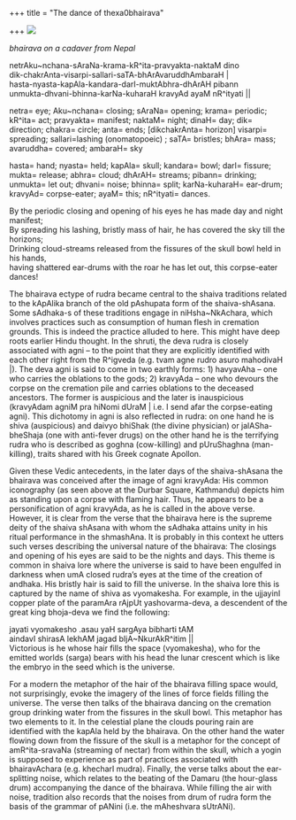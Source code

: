 +++
title = "The dance of thexa0bhairava"

+++
[![](https://lh6.googleusercontent.com/-A-QkUzDQ3ds/U906IaaTHFI/AAAAAAAADDA/Gk3E9H-pZzg/s800/bhairava5_nepAl.jpg)](https://picasaweb.google.com/lh/photo/-i9BPOuTEhZROufrZf684NMTjNZETYmyPJy0liipFm0?feat=embedwebsite)

*bhairava on a cadaver from Nepal*

netrAku\~nchana-sAraNa-krama-kR^ita-pravyakta-naktaM dino  
dik-chakrAnta-visarpi-sallari-saTA-bhArAvaruddhAmbaraH |  
hasta-nyasta-kapAla-kandara-darI-muktAbhra-dhArAH pibann  
unmukta-dhvani-bhinna-karNa-kuharaH kravyAd ayaM nR^ityati ||

netra= eye; Aku\~nchana= closing; sAraNa= opening; krama= periodic;
kR^ita= act; pravyakta= manifest; naktaM= night; dinaH= day; dik=
direction; chakra= circle; anta= ends; \[dikchakrAnta= horizon\]
visarpi= spreading; sallari=lashing (onomatopoeic) ; saTA= bristles;
bhAra= mass; avaruddha= covered; ambaraH= sky

hasta= hand; nyasta= held; kapAla= skull; kandara= bowl; darI= fissure;
mukta= release; abhra= cloud; dhArAH= streams; pibann= drinking;
unmukta= let out; dhvani= noise; bhinna= split; karNa-kuharaH= ear-drum;
kravyAd= corpse-eater; ayaM= this; nR^ityati= dances.

By the periodic closing and opening of his eyes he has made day and
night manifest;  
By spreading his lashing, bristly mass of hair, he has covered the sky
till the horizons;  
Drinking cloud-streams released from the fissures of the skull bowl held
in his hands,  
having shattered ear-drums with the roar he has let out, this
corpse-eater dances\!

The bhairava ectype of rudra became central to the shaiva traditions
related to the kApAlika branch of the old pAshupata form of the
shaiva-shAsana. Some sAdhaka-s of these traditions engage in
niHsha\~NkAchara, which involves practices such as consumption of human
flesh in cremation grounds. This is indeed the practice alluded to here.
This might have deep roots earlier Hindu thought. In the shruti, the
deva rudra is closely associated with agni – to the point that they are
explicitly identified with each other right from the R^igveda (e.g. tvam
agne rudro asuro mahodivaH |). The deva agni is said to come in two
earthly forms: 1) havyavAha – one who carries the oblations to the gods;
2) kravyAda – one who devours the corpse on the cremation pile and
carries oblations to the deceased ancestors. The former is auspicious
and the later is inauspicious (kravyAdam agniM pra hiNomi dUraM | i.e. I
send afar the corpse-eating agni). This dichotomy in agni is also
reflected in rudra: on one hand he is shiva (auspicious) and daivyo
bhiShak (the divine physician) or jalASha-bheShaja (one with anti-fever
drugs) on the other hand he is the terrifying rudra who is described as
goghna (cow-killing) and pUruShaghna (man-killing), traits shared with
his Greek cognate Apollon.

Given these Vedic antecedents, in the later days of the shaiva-shAsana
the bhairava was conceived after the image of agni kravyAda: His common
iconography (as seen above at the Durbar Square, Kathmandu) depicts him
as standing upon a corpse with flaming hair. Thus, he appears to be a
personification of agni kravyAda, as he is called in the above verse.
However, it is clear from the verse that the bhairava here is the
supreme deity of the shaiva shAsana with whom the sAdhaka attains unity
in his ritual performance in the shmashAna. It is probably in this
context he utters such verses describing the universal nature of the
bhairava: The closings and opening of his eyes are said to be the nights
and days. This theme is common in shaiva lore where the universe is said
to have been engulfed in darkness when umA closed rudra’s eyes at the
time of the creation of andhaka. His bristly hair is said to fill the
universe. In the shaiva lore this is captured by the name of shiva as
vyomakesha. For example, in the ujjayinI copper plate of the paramAra
rAjpUt yashovarma-deva, a descendent of the great king bhoja-deva we
find the following:

jayati vyomakesho .asau yaH sargAya bibharti tAM  
aindavI shirasA lekhAM jagad bIjA\~NkurAkR^itim ||  
Victorious is he whose hair fills the space (vyomakesha), who for the
emitted worlds (sarga) bears with his head the lunar crescent which is
like the embryo in the seed which is the universe.

For a modern the metaphor of the hair of the bhairava filling space
would, not surprisingly, evoke the imagery of the lines of force fields
filling the universe. The verse then talks of the bhairava dancing on
the cremation group drinking water from the fissures in the skull bowl.
This metaphor has two elements to it. In the celestial plane the clouds
pouring rain are identified with the kapAla held by the bhairava. On the
other hand the water flowing down from the fissure of the skull is a
metaphor for the concept of amR^ita-sravaNa (streaming of nectar) from
within the skull, which a yogin is supposed to experience as part of
practices associated with bhairavAchara (e.g. khecharI mudra). Finally,
the verse talks about the ear-splitting noise, which relates to the
beating of the Damaru (the hour-glass drum) accompanying the dance of
the bhairava. While filling the air with noise, tradition also records
that the noises from drum of rudra form the basis of the grammar of
pANini (i.e. the mAheshvara sUtrANi).
